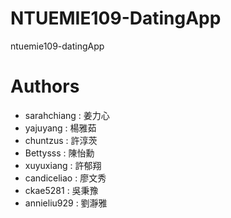 # NTUEMIE109-DatingApp
ntuemie109-datingApp

# Authors
* sarahchiang : 姜力心
* yajuyang : 楊雅茹
* chuntzus : 許淳茨
* Bettysss : 陳怡勳
* xuyuxiang : 許郁翔
* candiceliao : 廖文秀
* ckae5281 : 吳秉豫
* annieliu929 : 劉瀞雅
